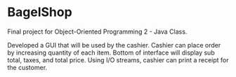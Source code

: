 # BagelShop
Final project for Object-Oriented Programming 2 - Java Class.

Developed a GUI that will be used by the cashier.
Cashier can place order by increasing quantity of each item.
Bottom of interface will display sub total, taxes, and total price.
Using I/O streams, cashier can print a receipt for the customer.
